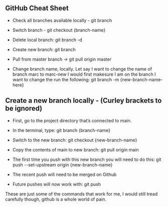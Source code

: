 ## GitHub Cheat Sheet 

* Check all branches available locally - git branch

* Switch branch - git checkout {branch-name}

* Delete local branch: git branch -d <local-branch>

* Create new branch: git branch <new-branch>

* Pull from master branch -> git pull origin master

* Change branch name, locally. Let say I want to change the name of branch marc to marc-new I would first makesure I am on the branch I want to change the run the following: git branch -m {new-branch-name-here}




## Create a new branch locally - (Curley brackets to be ignored)

* First, go to the project directory that’s connected to main.

* In the terminal, type: git branch {branch-name}

* Switch to the new branch: git checkout {new-branch-name}

* Copy the contents of main to new branch: git pull origin main

* The first time you push with this new branch you will need to do this: git push --set-upstream origin {new-branch-name}

* The recent push will need to be merged on Github

* Future pushes will now work with: git push



These are just some of the commands that work for me, I would still tread carefully though, github is a whole world of pain.